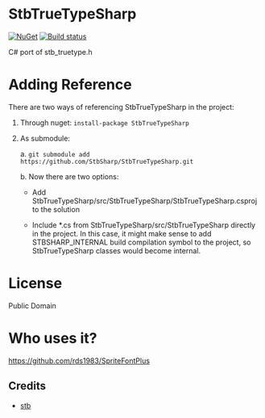 # StbTrueTypeSharp
[![NuGet](https://img.shields.io/nuget/v/StbTrueTypeSharp.svg)](https://www.nuget.org/packages/StbTrueTypeSharp/) [![Build status](https://ci.appveyor.com/api/projects/status/isyfkbfakrhoa1bm?svg=true)](https://ci.appveyor.com/project/RomanShapiro/stbtruetypesharp)

C# port of stb_truetype.h

# Adding Reference
There are two ways of referencing StbTrueTypeSharp in the project:
1. Through nuget: `install-package StbTrueTypeSharp`
2. As submodule:
    
    a. `git submodule add https://github.com/StbSharp/StbTrueTypeSharp.git`
    
    b. Now there are two options:
       
      * Add StbTrueTypeSharp/src/StbTrueTypeSharp/StbTrueTypeSharp.csproj to the solution
       
      * Include *.cs from StbTrueTypeSharp/src/StbTrueTypeSharp directly in the project. In this case, it might make sense to add STBSHARP_INTERNAL build compilation symbol to the project, so StbTrueTypeSharp classes would become internal.

# License
Public Domain

# Who uses it?
https://github.com/rds1983/SpriteFontPlus

## Credits
* [stb](https://github.com/nothings/stb)

